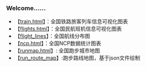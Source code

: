 ### Welcome......

* 【[train.html][1]】：全国铁路旅客列车信息可视化图表
* 【[flights.html][2]】：全国民航班机信息可视化图表
* 【[flight_lines][3]】：全国航线分布图
* 【[ncp.html][4]】：全国NCP数据统计图表
* 【[runmap.html][5]】: 全国跑步城市地图
* 【[run_route_map][6]】:跑步路线地图，基于json文件绘制

[1]:https://pooobaby.github.io/train.html
[2]:https://pooobaby.github.io/flights.html
[3]:https://maplab.amap.com/share/mapv/7f570de5315e0c7fab601bc01a090031
[4]:https://pooobaby.github.io/ncp.html
[5]:https://maplab.amap.com/share/mapv/858f6e0d8d306518ed28895104cf1da8
[6]:https://pooobaby.github.io/run_route_map.html